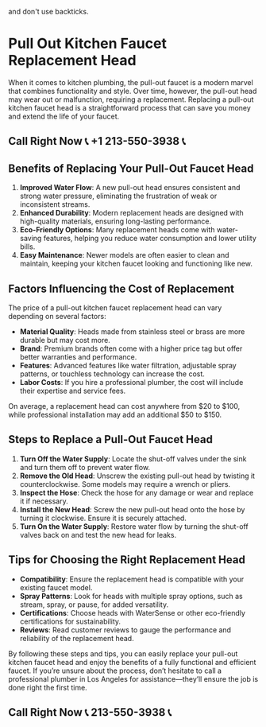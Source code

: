  and don't use backticks.

# Pull Out Kitchen Faucet Replacement Head

When it comes to kitchen plumbing, the pull-out faucet is a modern marvel that combines functionality and style. Over time, however, the pull-out head may wear out or malfunction, requiring a replacement. Replacing a pull-out kitchen faucet head is a straightforward process that can save you money and extend the life of your faucet.

## Call Right Now 📞 +1 213-550-3938 📞

## Benefits of Replacing Your Pull-Out Faucet Head

1. **Improved Water Flow**: A new pull-out head ensures consistent and strong water pressure, eliminating the frustration of weak or inconsistent streams.  
2. **Enhanced Durability**: Modern replacement heads are designed with high-quality materials, ensuring long-lasting performance.  
3. **Eco-Friendly Options**: Many replacement heads come with water-saving features, helping you reduce water consumption and lower utility bills.  
4. **Easy Maintenance**: Newer models are often easier to clean and maintain, keeping your kitchen faucet looking and functioning like new.  

## Factors Influencing the Cost of Replacement

The price of a pull-out kitchen faucet replacement head can vary depending on several factors:  

- **Material Quality**: Heads made from stainless steel or brass are more durable but may cost more.  
- **Brand**: Premium brands often come with a higher price tag but offer better warranties and performance.  
- **Features**: Advanced features like water filtration, adjustable spray patterns, or touchless technology can increase the cost.  
- **Labor Costs**: If you hire a professional plumber, the cost will include their expertise and service fees.  

On average, a replacement head can cost anywhere from $20 to $100, while professional installation may add an additional $50 to $150.

## Steps to Replace a Pull-Out Faucet Head

1. **Turn Off the Water Supply**: Locate the shut-off valves under the sink and turn them off to prevent water flow.  
2. **Remove the Old Head**: Unscrew the existing pull-out head by twisting it counterclockwise. Some models may require a wrench or pliers.  
3. **Inspect the Hose**: Check the hose for any damage or wear and replace it if necessary.  
4. **Install the New Head**: Screw the new pull-out head onto the hose by turning it clockwise. Ensure it is securely attached.  
5. **Turn On the Water Supply**: Restore water flow by turning the shut-off valves back on and test the new head for leaks.  

## Tips for Choosing the Right Replacement Head

- **Compatibility**: Ensure the replacement head is compatible with your existing faucet model.  
- **Spray Patterns**: Look for heads with multiple spray options, such as stream, spray, or pause, for added versatility.  
- **Certifications**: Choose heads with WaterSense or other eco-friendly certifications for sustainability.  
- **Reviews**: Read customer reviews to gauge the performance and reliability of the replacement head.  

By following these steps and tips, you can easily replace your pull-out kitchen faucet head and enjoy the benefits of a fully functional and efficient faucet. If you’re unsure about the process, don’t hesitate to call a professional plumber in Los Angeles for assistance—they’ll ensure the job is done right the first time.
## Call Right Now 📞 213-550-3938 📞